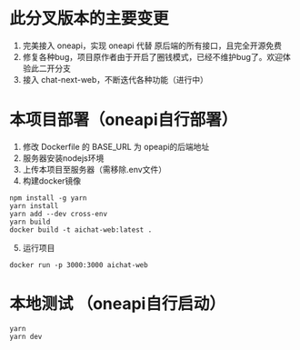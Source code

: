 
# 此分叉版本的主要变更

1. 完美接入 oneapi，实现 oneapi 代替 原后端的所有接口，且完全开源免费
2. 修复各种bug，项目原作者由于开启了圈钱模式，已经不维护bug了。欢迎体验此二开分支
3. 接入 chat-next-web，不断迭代各种功能（进行中）

# 本项目部署（oneapi自行部署）
1. 修改 Dockerfile 的 BASE_URL 为 opeapi的后端地址
2. 服务器安装nodejs环境
3. 上传本项目至服务器（需移除.env文件）
4. 构建docker镜像

```shell
npm install -g yarn
yarn install
yarn add --dev cross-env
yarn build
docker build -t aichat-web:latest .
```
5. 运行项目
```shell
docker run -p 3000:3000 aichat-web
```

# 本地测试 （oneapi自行启动）
```shell
yarn
yarn dev
```